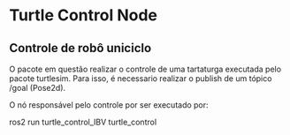 # Turtle Control Node

## Controle de robô uniciclo

O pacote em questão realizar o controle de uma tartaturga executada pelo pacote turtlesim. Para isso, é necessario realizar o publish de um tópico /goal (Pose2d).

O nó responsável pelo controle por ser executado por:

ros2 run turtle_control_IBV turtle_control
